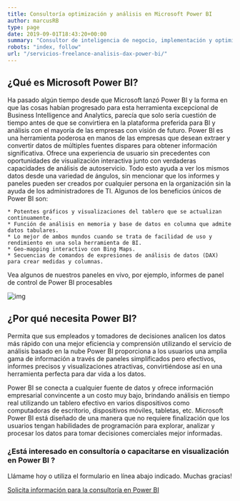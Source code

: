 ```yaml
---
title: Consultoría optimización y análisis en Microsoft Power BI
author: marcusRB
type: page
date: 2019-09-01T18:43:20+00:00
summary: "Consultor de inteligencia de negocio, implementación y optimización de DAX, Power Query y modelo de datos en Power BI | SQL Server | Azure"
robots: "index, follow"
url: "/servicios-freelance-analisis-dax-power-bi/"
---
```


## ¿Qué es Microsoft Power BI?

Ha pasado algún tiempo desde que Microsoft lanzó Power BI y la forma en que las cosas habían progresado para esta herramienta excepcional de Business Intelligence and Analytics, parecía que solo sería cuestión de tiempo antes de que se convirtiera en la plataforma preferida para BI y análisis con el mayoría de las empresas con visión de futuro. Power BI es una herramienta poderosa en manos de las empresas que desean extraer y convertir datos de múltiples fuentes dispares para obtener información significativa. Ofrece una experiencia de usuario sin precedentes con oportunidades de visualización interactiva junto con verdaderas capacidades de análisis de autoservicio. Todo esto ayuda a ver los mismos datos desde una variedad de ángulos, sin mencionar que los informes y paneles pueden ser creados por cualquier persona en la organización sin la ayuda de los administradores de TI. Algunos de los beneficios únicos de Power BI son:

    * Potentes gráficos y visualizaciones del tablero que se actualizan continuamente.
    * Función de análisis en memoria y base de datos en columna que admite datos tabulares.
    * Lo mejor de ambos mundos cuando se trata de facilidad de uso y rendimiento en una sola herramienta de BI.
    * Geo-mapping interactivo con Bing Maps.
    * Secuencias de comandos de expresiones de análisis de datos (DAX) para crear medidas y columnas.

Vea algunos de nuestros paneles en vivo, por ejemplo, informes de panel de control de Power BI procesables

![img](https://ideepeners.com/wp-content/uploads/2019/12/BI_1.jpg)

## ¿Por qué necesita Power BI?
Permita que sus empleados y tomadores de decisiones analicen los datos más rápido con una mejor eficiencia y comprensión utilizando el servicio de análisis basado en la nube Power BI proporciona a los usuarios una amplia gama de información a través de paneles simplificados pero efectivos, informes precisos y visualizaciones atractivas, convirtiéndose así en una herramienta perfecta para dar vida a los datos.

Power BI se conecta a cualquier fuente de datos y ofrece información empresarial convincente a un costo muy bajo, brindando análisis en tiempo real utilizando un tablero efectivo en varios dispositivos como computadoras de escritorio, dispositivos móviles, tabletas, etc. Microsoft Power BI está diseñado de una manera que no requiere finalización que los usuarios tengan habilidades de programación para explorar, analizar y procesar los datos para tomar decisiones comerciales mejor informadas.

### ¿Está interesado en consultoría o capacitarse en visualización en Power BI ?

Llámame hoy o utiliza el formulario en línea abajo indicado. Muchas gracias!

[Solicita información para la consultoría en Power BI](../#contact)